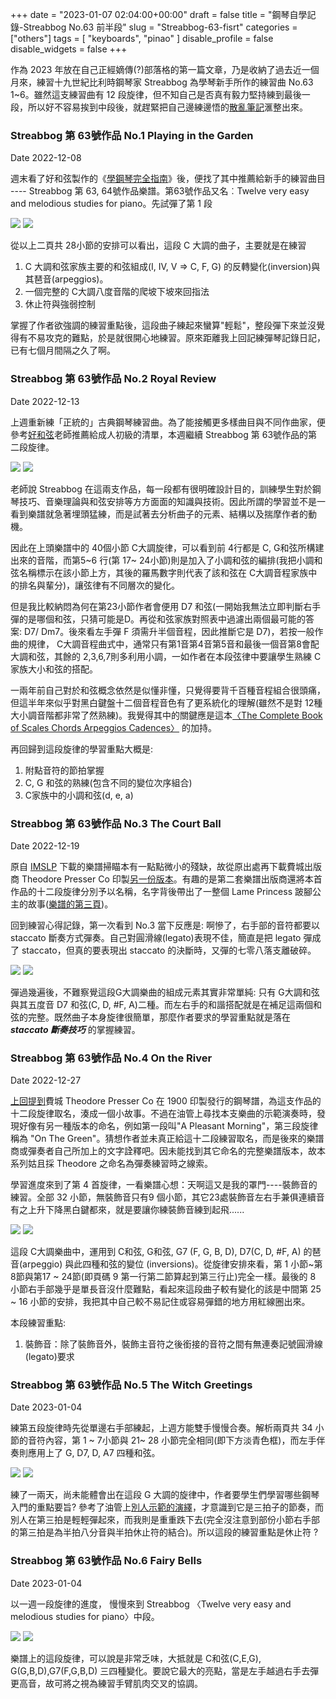 +++
date = "2023-01-07 02:04:00+00:00"
draft = false
title = "鋼琴自學記錄-Streabbog No.63 前半段"
slug = "Streabbog-63-fisrt"
categories = ["others"]
tags = [
  "keyboards",
  "pinao"
  ]
disable_profile = false
disable_widgets = false
+++

作為 2023 年放在自己正經嫡傳(?)部落格的第一篇文章，乃是收納了過去近一個月來，練習十九世紀比利時鋼琴家 Streabbog 為學琴新手所作的練習曲 No.63 1~6。雖然這支練習曲有 12 段旋律，但不知自己是否真有毅力堅持練到最後一段，所以好不容易挨到中段後，就趕緊把自己邊練邊悟的[散亂筆記](https://personaljournal.ca/jxtsai/tag:Streabbog)滙整出來。

### Streabbog 第 63號作品 No.1 Playing in the Garden
Date 2022-12-08

週末看了好和弦製作的《[學鋼琴完全指南](https://wiwi.video/w/ktkUgTrc3dn4GJC2QMUQyN)》後，便找了其中推薦給新手的練習曲目 ---- Streabbog 第 63, 64號作品樂譜。第63號作品又名︰Twelve very easy and melodious studies for piano。先試彈了第 1 段

![](https://i.imgur.com/ghUC4WY.png)
![](https://i.imgur.com/n5vp5S7.jpg)

從以上二頁共 28小節的安排可以看出，這段 C 大調的曲子，主要就是在練習 

1. C 大調和弦家族主要的和弦組成(I, IV, V => C, F, G) 的反轉變化(inversion)與其琶音(arpeggios)。
2. 一個完整的 C大調八度音階的爬坡下坡來回指法
3. 休止符與強弱控制

掌握了作者欲強調的練習重點後，這段曲子練起來蠻算"輕鬆"，整段彈下來並沒覺得有不易攻克的難點，於是就很開心地練習。原來距離我上回記練彈琴記錄日記，已有七個月間隔之久了啊。

### Streabbog 第 63號作品  No.2 Royal Review
Date 2022-12-13

上週重新練「正統的」古典鋼琴練習曲。為了能接觸更多樣曲目與不同作曲家，便參考[好和弦](https://nicechord.com)老師推薦給成人初級的清單，本週繼續 Streabbog 第 63號作品的第二段旋律。

![](https://i.imgur.com/7Mfwr4r.jpg)
![](https://i.imgur.com/uPh3YIS.png)

老師說 Streabbog 在這兩支作品，每一段都有很明確設計目的，訓練學生對於鋼琴技巧、音樂理論與和弦安排等方方面面的知識與技術。因此所謂的學習並不是一看到樂譜就急著埋頭猛練，而是試著去分析曲子的元素、結構以及揣摩作者的動機。

因此在上頭樂譜中的 40個小節 C大調旋律，可以看到前 4行都是 C, G和弦所構建出來的音階，而第5~6 行(第 17~ 24小節)則是加入了小調和弦的編排(我把小調和弦名稱標示在該小節上方，其後的羅馬數字則代表了該和弦在 C大調音程家族中的排名與輩分)，讓弦律有不同層次的變化。

但是我比較納悶為何在第23小節作者會便用 D7 和弦(一開始我無法立即判斷右手彈的是哪個和弦，只猜可能是D。再從和弦家族對照表中過濾出兩個最可能的答案: D7/ Dm7。後來看左手彈 F 須需升半個音程，因此推斷它是 D7)，若按一般作曲的規律， C大調音程曲式中，通常只有第1音第4音第5音和最後一個音第8會配大調和弦，其餘的 2,3,6,7則多利用小調，一如作者在本段弦律中要讓學生熟練 C 家族大小和弦的搭配。

一兩年前自己對於和弦概念依然是似懂非懂，只覺得要背千百種音程組合很頭痛，但這半年來似乎對黑白鍵盤十二個音程音色有了更系統化的理解(雖然不是對 12種大小調音階都非常了然熟練)。我覺得其中的關鍵應是這本[〈The Complete Book of Scales Chords Arpeggios Cadences〉](https://archive.org/details/pdfy-QFjQChOFF0dsYVPr) 的加持。

再回歸到這段旋律的學習重點大概是:

1. 附點音符的節拍掌握
2. C, G  和弦的熟練(包含不同的變位次序組合)
3. C家族中的小調和弦(d, e, a) 

### Streabbog 第 63號作品 No.3  The Court Ball
Date 2022-12-19

原自 [IMSLP](https://imslp.org/wiki/Main_Page) 下載的樂譜掃瞄本有一點點微小的殘缺，故從原出處再下載費城出版商 Theodore Presser Co 印製[另一份版本](https://imslp.org/wiki/Special:ImagefromIndex/578569/gjxuu)。有趣的是第二套樂譜出版商還將本首作品的十二段旋律分別予以名稱，名字背後帶出了一整個 Lame Princess 跛腳公主的故事([樂譜的第三頁](https://i.imgur.com/vuM9FIy.jpg))。

回到練習心得記錄，第一次看到 No.3 當下反應是: 啊慘了，右手部的音符都要以staccato 斷奏方式彈奏。自己對圓滑線(legato)表現不佳，簡直是把 legato 彈成了 staccato，但真的要表現出 staccato 的決斷時，又彈的七零八落支離破碎。

![](https://i.imgur.com/4UcWlWM.jpg)
![](https://i.imgur.com/XqQEOpQ.jpg)

彈過幾遍後，不難察覺這段G大調樂曲的組成元素其實非常單純: 只有 G大調和弦與其五度音 D7 和弦(C, D, #F, A)二種。而左右手的和諧搭配就是在補足這兩個和弦的完整。既然曲子本身旋律很簡單，那麼作者要求的學習重點就是落在 ***staccato 斷奏技巧*** 的掌握練習。

### Streabbog 第 63號作品 No.4  On the River
Date 2022-12-27

[上回提到](https://personaljournal.ca/jxtsai/streabbog-di-63hao-zuo-pin-no-3-the-court-ball)費城 Theodore Presser Co 在 1900 印製發行的鋼琴譜，為這支作品的十二段旋律取名，湊成一個小故事。不過在油管上尋找本支樂曲的示範演奏時，發現好像有另一種版本的命名，例如第一段叫"A Pleasant Morning"，第三段旋律稱為 "On The Green"。猜想作者並未真正給這十二段練習取名，而是後來的樂譜商或彈奏者自己所加上的文字詮釋吧。因未能找到其它命名的完整樂譜版本，故本系列姑且採  Theodore 之命名為彈奏練習時之線索。

學習進度來到了第 4 首旋律，一看樂譜心想：天啊這又是我的罩門----裝飾音的練習。全部 32 小節，無裝飾音只有9 個小節，其它23處裝飾音左右手兼俱連續音有之上升下降黑白鍵都來，就是要讓你練裝飾音練到起飛......

![](https://i.imgur.com/1cUUyDP.jpg)
![](https://i.imgur.com/7ujSttM.jpg)

這段  C大調樂曲中，運用到 C和弦, G和弦, G7 (F, G, B, D), D7(C, D, #F, A)  的琶音(arpeggio) 與此四種和弦的變位 (inversions)。從旋律安排來看，第 1 小節~第 8節與第17 ~ 24節(即頁碼 9 第一行第二節算起到第三行止)完全一樣。最後的 8 小節右手部幾乎是單長音沒什麼難點，看起來這段曲子較有變化的該是中間第 25 ~ 16 小節的安排，我把其中自己較不易記住或容易彈錯的地方用紅線圈出來。

本段練習重點:
1. 裝飾音：除了裝飾音外，裝飾主音符之後銜接的音符之間有無連奏記號圓滑線(legato)要求

### Streabbog 第 63號作品 No.5  The Witch Greetings
Date 2023-01-04

練第五段旋律時先從單邊右手部練起，上週方能雙手慢慢合奏。解析兩頁共 34 小節的音符內容，第 1 ~ 7小節與 21~ 28 小節完全相同(即下方淡青色框)，而左手伴奏則應用上了 G, D7, D, A7 四種和弦。

![](https://i.imgur.com/reUl6cN.jpg)
![](https://i.imgur.com/ArCffGK.jpg)

練了一兩天，尚未能體會出在這段 G 大調的旋律中，作者要學生們學習哪些鋼琴入門的重點要旨? 參考了油管上[別人示範的演繹](https://www.youtube.com/watch?v=Whe7mEDCtiI)，才意識到它是三拍子的節奏，而別人在第三拍是輕輕彈起來，而我則是重重跌下去(完全沒注意到部份小節右手部的第三拍是為半拍八分音與半拍休止符的結合)。所以這段的練習重點是休止符 ?

### Streabbog 第 63號作品 No.6  Fairy Bells
Date 2023-01-04

以一週一段旋律的進度，  慢慢來到 Streabbog 〈Twelve very easy and melodious studies for piano〉中段。

![](https://i.imgur.com/6w4DQZw.png)
![](https://i.imgur.com/1MzGcCh.jpg)

樂譜上的這段旋律，可以說是非常乏味，大抵就是 C和弦(C,E,G), G(G,B,D),G7(F,G,B,D) 三四種變化。要說它最大的亮點，當是左手越過右手去彈更高音，故可將之視為練習手臂肌肉交叉的協調。
